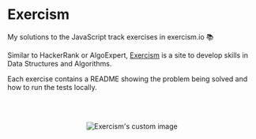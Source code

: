 # Exercism

My solutions to the JavaScript track exercises in exercism.io 📚

Similar to HackerRank or AlgoExpert, [Exercism](https://exercism.io/) is a site to develop skills in Data Structures and Algorithms.

Each exercise contains a README showing the problem being solved and how to run the tests locally.

<br/><br/>
<p align="center">
  <img src="https://user-images.githubusercontent.com/37124700/176058493-e68524d5-515a-4565-9d7f-a53302f64e91.png" alt="Exercism's custom image"/>
</p>
